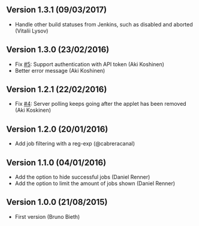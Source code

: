 ## Version 1.3.1 (09/03/2017)

* Handle other build statuses from Jenkins, such as disabled and aborted (Vitalii Lysov)

## Version 1.3.0 (23/02/2016)

* Fix [#5](https://github.com/backuity/cinnamon-jenkins-applet/issues/4): Support authentication with API token (Aki Koshinen)
* Better error message (Aki Koshinen)

## Version 1.2.1 (22/02/2016)

* Fix [#4](https://github.com/backuity/cinnamon-jenkins-applet/issues/4): Server polling keeps going after the applet has been removed (Aki Koskinen)

## Version 1.2.0 (20/01/2016)

* Add job filtering with a reg-exp (@cabreracanal)


## Version 1.1.0 (04/01/2016)

* Add the option to hide successful jobs (Daniel Renner)
* Add the option to limit the amount of jobs shown (Daniel Renner)


## Version 1.0.0 (21/08/2015)

* First version (Bruno Bieth)
